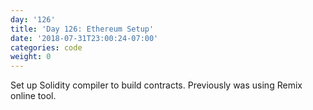 ```yaml
---
day: '126'
title: 'Day 126: Ethereum Setup'
date: '2018-07-31T23:00:24-07:00'
categories: code
weight: 0
---
```

Set up Solidity compiler to build contracts. Previously was using Remix online tool.
